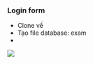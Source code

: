 ### Login form
- Clone về
- Tạo file database: exam
- 
<img src="https://github.com/nguyenthanhlong11/LoginForm-Laravel-VueJs/blob/master/1.PNG">
